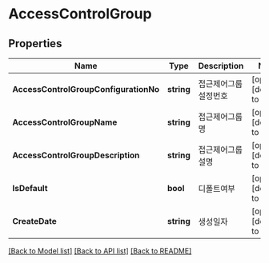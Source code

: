 # AccessControlGroup

## Properties
Name | Type | Description | Notes
------------ | ------------- | ------------- | -------------
**AccessControlGroupConfigurationNo** | **string** | 접근제어그룹설정번호 | [optional] [default to null]
**AccessControlGroupName** | **string** | 접근제어그룹명 | [optional] [default to null]
**AccessControlGroupDescription** | **string** | 접근제어그룹설명 | [optional] [default to null]
**IsDefault** | **bool** | 디폴트여부 | [optional] [default to null]
**CreateDate** | **string** | 생성일자 | [optional] [default to null]

[[Back to Model list]](../README.md#documentation-for-models) [[Back to API list]](../README.md#documentation-for-api-endpoints) [[Back to README]](../README.md)


